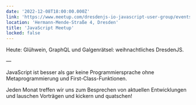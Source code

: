 ```yaml
---
date: '2022-12-08T18:00:00.000Z'
link: 'https://www.meetup.com/dresdenjs-io-javascript-user-group/events/wwdfrqydcqblb/'
location: 'Hermann-Mende-Straße 4, Dresden'
title: 'JavaScript Meetup'
locked: false
---
```

Heute: Glühwein, GraphQL und Galgenrätsel: weihnachtliches DresdenJS.

—

JavaScript ist besser als gar keine Programmiersprache ohne Metaprogrammierung und First-Class-Funktionen.

Jeden Monat treffen wir uns zum Besprechen von aktuellen Entwicklungen und lauschen Vorträgen und kickern und quatschen!
